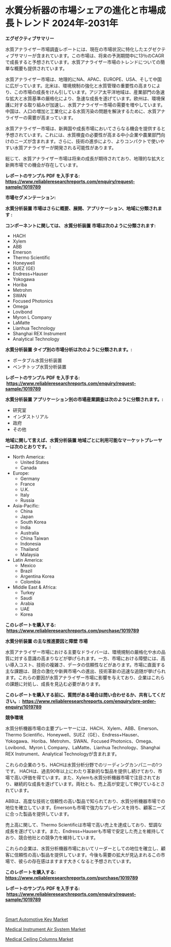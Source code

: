 <p><h1>水質分析器の市場シェアの進化と市場成長トレンド 2024年-2031年</h1></p><p><strong>エグゼクティブサマリー</strong></p>
<p><p>水質アナライザー市場調査レポートには、現在の市場状況に特化したエグゼクティブサマリーが含まれています。この市場は、将来の予測期間中に13％のCAGRで成長すると予想されています。水質アナライザー市場のトレンドについての簡単な概要も提供されています。</p><p>水質アナライザー市場は、地理的にNA、APAC、EUROPE、USA、そして中国に広がっています。北米は、環境規制の強化と水質管理の重要性の高まりにより、この市場の成長をけん引しています。アジア太平洋地域は、産業部門の急速な拡大と水質基準の厳格化により、急速な成長を遂げています。欧州は、環境保護に対する取り組みが加速し、水質アナライザー市場の需要を増やしています。中国は、人口の増加と工業化による水質汚染の問題を解決するために、水質アナライザーの需要が高まっています。</p><p>水質アナライザー市場は、新興国や成長市場においてさらなる機会を提供すると予想されています。これには、水質検査の必要性が高まる中小企業や農業部門向けのニーズが含まれます。さらに、技術の進歩により、よりコンパクトで使いやすい水質アナライザーが開発される可能性があります。</p><p>総じて、水質アナライザー市場は将来の成長が期待されており、地理的な拡大と新興市場での機会が存在しています。</p></p>
<p><strong>レポートのサンプル PDF を入手する: <a href="https://www.reliableresearchreports.com/enquiry/request-sample/1019789">https://www.reliableresearchreports.com/enquiry/request-sample/1019789</a></strong></p>
<p><strong>市場セグメンテーション:</strong></p>
<p><strong> 水質分析装置 市場はさらに概要、展開、アプリケーション、地域に分類されます :</strong></p>
<p><strong>コンポーネントに関しては、 水質分析装置 市場は次のように分類されます: &nbsp;</strong></p>
<p><ul><li>HACH</li><li>Xylem</li><li>ABB</li><li>Emerson</li><li>Thermo Scientific</li><li>Honeywell</li><li>SUEZ (GE)</li><li>Endress+Hauser</li><li>Yokogawa</li><li>Horiba</li><li>Metrohm</li><li>SWAN</li><li>Focused Photonics</li><li>Omega</li><li>Lovibond</li><li>Myron L Company</li><li>LaMatte</li><li>Lianhua Technology</li><li>Shanghai REX Instrument</li><li>Analytical Technology</li></ul></p>
<p><strong> 水質分析装置 タイプ別の市場分析は次のように分類されます。:</strong></p>
<p><ul><li>ポータブル水質分析装置</li><li>ベンチトップ水質分析装置</li></ul></p>
<p><strong>レポートのサンプル PDF を入手する: &nbsp;<a href="https://www.reliableresearchreports.com/enquiry/request-sample/1019789">https://www.reliableresearchreports.com/enquiry/request-sample/1019789</a></strong></p>
<p><strong> 水質分析装置 アプリケーション別の市場産業調査は次のように分類されます。:</strong></p>
<p><ul><li>研究室</li><li>インダストリアル</li><li>政府</li><li>その他</li></ul></p>
<p><strong>地域に関して言えば、水質分析装置 地域ごとに利用可能なマーケットプレーヤーは次のとおりです。:</strong></p>
<p><ul>
    <li>
        North America:
        <ul>
            <li>United States</li>
            <li>Canada</li>
        </ul>
    </li>
    <li>
        Europe:
        <ul>
            <li>Germany</li>
            <li>France</li>
            <li>U.K.</li>
            <li>Italy</li>
            <li>Russia</li>
        </ul>
    </li>
    <li>
        Asia-Pacific:
        <ul>
            <li>China</li>
            <li>Japan</li>
            <li>South Korea</li>
            <li>India</li>
            <li>Australia</li>
            <li>China Taiwan</li>
            <li>Indonesia</li>
            <li>Thailand</li>
            <li>Malaysia</li>
        </ul>
    </li>
    <li>
        Latin America:
        <ul>
            <li>Mexico</li>
            <li>Brazil</li>
            <li>Argentina Korea</li>
            <li>Colombia</li>
        </ul>
    </li>
    <li>
        Middle East & Africa:
        <ul>
            <li>Turkey</li>
            <li>Saudi</li>
            <li>Arabia</li>
            <li>UAE</li>
            <li>Korea</li>
        </ul>
    </li>
    </ul></p>
<p><strong>このレポートを購入する: &nbsp;<a href="https://www.reliableresearchreports.com/purchase/1019789">https://www.reliableresearchreports.com/purchase/1019789</a></strong></p>
<p><strong>水質分析装置 の主な推進要因と障壁 市場</strong></p>
<p><p>水質アナライザー市場における主要なドライバーは、環境規制の厳格化や水の品質に対する意識の高まりなどが挙げられます。一方、市場における障壁には、高い導入コスト、技術の複雑さ、データの信頼性などがあります。市場に直面する主な課題は、競合の激化や新興市場への進出、技術革新の迅速な追随が挙げられます。これらの要因が水質アナライザー市場に影響を与えており、企業はこれらの課題に対処し、成長を見込む必要があります。</p></p>
<p><strong>このレポートを購入する前に、質問がある場合は問い合わせるか、共有してください。:&nbsp; <a href="https://www.reliableresearchreports.com/enquiry/pre-order-enquiry/1019789">https://www.reliableresearchreports.com/enquiry/pre-order-enquiry/1019789</a></strong></p>
<p><strong>競争環境</strong></p>
<p><p>水質分析機器市場の主要プレーヤーには、HACH、Xylem、ABB、Emerson、Thermo Scientific、Honeywell、SUEZ（GE）、Endress+Hauser、Yokogawa、Horiba、Metrohm、SWAN、Focused Photonics、Omega、Lovibond、Myron L Company、LaMatte、Lianhua Technology、Shanghai REX Instrument、Analytical Technologyが含まれます。 </p><p>これらの企業のうち、HACHは水質分析分野でのリーディングカンパニーの1つです。 HACHは、過去90年以上にわたり革新的な製品を提供し続けており、市場で高い評価を得ています。また、Xylemも水質分析機器市場で注目されており、継続的な成長を遂げています。両社とも、売上高が安定して伸びているとされています。</p><p>ABBは、高度な技術と信頼性の高い製品で知られており、水質分析機器市場での地位を確立しています。Emersonも市場で強力なプレゼンスを持ち、顧客ニーズに合った製品を提供しています。</p><p>売上高に関して、Thermo Scientificは市場で高い売上を達成しており、堅調な成長を遂げています。また、Endress+Hauserも市場で安定した売上を維持しており、競合他社との競争力を維持しています。</p><p>これらの企業は、水質分析機器市場においてリーダーとしての地位を確立し、顧客に信頼性の高い製品を提供しています。今後も需要の拡大が見込まれるこの市場で、彼らの存在感はますます大きくなると予想されています。</p></p>
<p><strong>このレポートを購入する: &nbsp; <a href="https://www.reliableresearchreports.com/purchase/1019789">https://www.reliableresearchreports.com/purchase/1019789</a></strong></p>
<p><strong>レポートのサンプル PDF を入手する: &nbsp;<a href="https://www.reliableresearchreports.com/enquiry/request-sample/1019789">https://www.reliableresearchreports.com/enquiry/request-sample/1019789</a></strong><strong></strong></p>
<p>&nbsp;</p>
<p><p><a href="https://view.publitas.com/reportprime-1/global-smart-automotive-key-market-by-types-applications-and-major-players-with-regional-growth-rate-analysis-and-development-situation-from-2023-to-2030/">Smart Automotive Key Market</a></p><p><a href="https://view.publitas.com/reportprime-1/medical-instrument-air-system-market-size-and-growth-market-segmentation-regional-and-country-breakdowns-and-market-trends-for-period-from-2023-2030/">Medical Instrument Air System Market</a></p><p><a href="https://view.publitas.com/reportprime-1/medical-ceiling-columns-market-research-report-reveals-the-latest-trends-and-opportunities-of-this-market-for-period-from-2023-2030/">Medical Ceiling Columns Market</a></p></p>